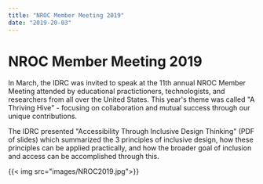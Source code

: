 ```yaml
---
title: "NROC Member Meeting 2019"
date: "2019-20-03"
---
```


# NROC Member Meeting 2019


 In March, the IDRC was invited to speak at the 11th annual NROC Member Meeting attended by educational practictioners, technologists, and researchers from all over the United States. This year's theme was called "A Thriving Hive" - focusing on collaboration and mutual success through our unique contributions.

 The IDRC presented "Accessibility Through Inclusive Design Thinking" (PDF of slides) which summarized the 3 principles of inclusive design, how these principles can be applied practically, and how the broader goal of inclusion and access can be accomplished through this.


{{< img src="images/NROC2019.jpg">}}

